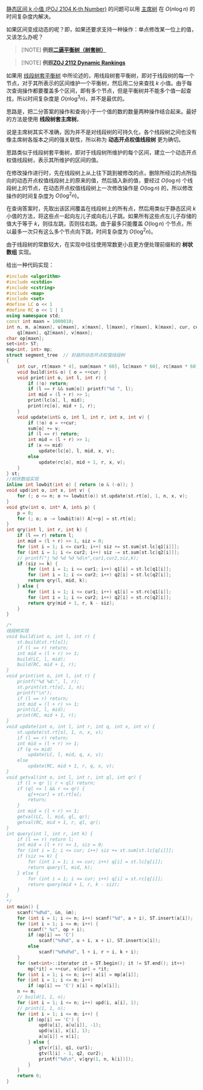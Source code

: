 [静态区间 k 小值 (POJ 2104 K-th Number)](http://poj.org/problem?id=2104) 的问题可以用 [主席树](./persistent-seg.md) 在 $O(n\log n)$ 的时间复杂度内解决。

如果区间变成动态的呢？即，如果还要求支持一种操作：单点修改某一位上的值，又该怎么办呢？

> [!NOTE] **例题[二逼平衡树（树套树）](https://loj.ac/problem/106)**


> [!NOTE] **例题[ZOJ 2112 Dynamic Rankings](http://acm.zju.edu.cn/onlinejudge/showProblem.do?problemId=1112)**


如果用 [线段树套平衡树](./balanced-in-seg.md) 中所论述的，用线段树套平衡树，即对于线段树的每一个节点，对于其所表示的区间维护一个平衡树，然后用二分来查找 $k$ 小值。由于每次查询操作都要覆盖多个区间，即有多个节点，但是平衡树并不能多个值一起查找，所以时间复杂度是 $O(n\log^3 n)$，并不是最优的。

思路是，把二分答案的操作和查询小于一个值的数的数量两种操作结合起来。最好的方法是使用 **线段树套主席树**。

说是主席树其实不准确，因为并不是对线段树的可持久化，各个线段树之间也没有像主席树各版本之间的强关联性，所以称为 **动态开点权值线段树** 更为确切。

思路类似于线段树套平衡树，即对于线段树所维护的每个区间，建立一个动态开点权值线段树，表示其所维护的区间的值。

在修改操作进行时，先在线段树上从上往下跳到被修改的点，删除所经过的点所指向的动态开点权值线段树上的原来的值，然后插入新的值，要经过 $O(\log n)$ 个线段树上的节点，在动态开点权值线段树上一次修改操作是 $O(\log n)$ 的，所以修改操作的时间复杂度为 $O(\log^2 n)$。

在查询答案时，先取出该区间覆盖在线段树上的所有点，然后用类似于静态区间 $k$ 小值的方法，将这些点一起向左儿子或向右儿子跳。如果所有这些点左儿子存储的值大于等于 $k$，则往左跳，否则往右跳。由于最多只能覆盖 $O(\log n)$ 个节点，所以最多一次只有这么多个节点向下跳，时间复杂度为 $O(\log^2 n)$。

由于线段树的常数较大，在实现中往往使用常数更小且更方便处理前缀和的 **树状数组** 实现。

给出一种代码实现：

```cpp
#include <algorithm>
#include <cstdio>
#include <cstring>
#include <map>
#include <set>
#define LC o << 1
#define RC o << 1 | 1
using namespace std;
const int maxn = 1000010;
int n, m, a[maxn], u[maxn], x[maxn], l[maxn], r[maxn], k[maxn], cur, cur1, cur2,
    q1[maxn], q2[maxn], v[maxn];
char op[maxn];
set<int> ST;
map<int, int> mp;
struct segment_tree  // 封装的动态开点权值线段树
{
    int cur, rt[maxn * 4], sum[maxn * 60], lc[maxn * 60], rc[maxn * 60];
    void build(int& o) { o = ++cur; }
    void print(int o, int l, int r) {
        if (!o) return;
        if (l == r && sum[o]) printf("%d ", l);
        int mid = (l + r) >> 1;
        print(lc[o], l, mid);
        print(rc[o], mid + 1, r);
    }
    void update(int& o, int l, int r, int x, int v) {
        if (!o) o = ++cur;
        sum[o] += v;
        if (l == r) return;
        int mid = (l + r) >> 1;
        if (x <= mid)
            update(lc[o], l, mid, x, v);
        else
            update(rc[o], mid + 1, r, x, v);
    }
} st;
//树状数组实现
inline int lowbit(int o) { return (o & (-o)); }
void upd(int o, int x, int v) {
    for (; o <= n; o += lowbit(o)) st.update(st.rt[o], 1, n, x, v);
}
void gtv(int o, int* A, int& p) {
    p = 0;
    for (; o; o -= lowbit(o)) A[++p] = st.rt[o];
}
int qry(int l, int r, int k) {
    if (l == r) return l;
    int mid = (l + r) >> 1, siz = 0;
    for (int i = 1; i <= cur1; i++) siz += st.sum[st.lc[q1[i]]];
    for (int i = 1; i <= cur2; i++) siz -= st.sum[st.lc[q2[i]]];
    // printf("j %d %d %d %d\n",cur1,cur2,siz,k);
    if (siz >= k) {
        for (int i = 1; i <= cur1; i++) q1[i] = st.lc[q1[i]];
        for (int i = 1; i <= cur2; i++) q2[i] = st.lc[q2[i]];
        return qry(l, mid, k);
    } else {
        for (int i = 1; i <= cur1; i++) q1[i] = st.rc[q1[i]];
        for (int i = 1; i <= cur2; i++) q2[i] = st.rc[q2[i]];
        return qry(mid + 1, r, k - siz);
    }
}

/*
线段树实现
void build(int o, int l, int r) {
    st.build(st.rt[o]);
    if (l == r) return;
    int mid = (l + r) >> 1;
    build(LC, l, mid);
    build(RC, mid + 1, r);
}
void print(int o, int l, int r) {
    printf("%d %d:", l, r);
    st.print(st.rt[o], 1, n);
    printf("\n");
    if (l == r) return;
    int mid = (l + r) >> 1;
    print(LC, l, mid);
    print(RC, mid + 1, r);
}
void update(int o, int l, int r, int q, int x, int v) {
    st.update(st.rt[o], 1, n, x, v);
    if (l == r) return;
    int mid = (l + r) >> 1;
    if (q <= mid)
        update(LC, l, mid, q, x, v);
    else
        update(RC, mid + 1, r, q, x, v);
}
void getval(int o, int l, int r, int ql, int qr) {
    if (l > qr || r < ql) return;
    if (ql <= l && r <= qr) {
        q[++cur] = st.rt[o];
        return;
    }
    int mid = (l + r) >> 1;
    getval(LC, l, mid, ql, qr);
    getval(RC, mid + 1, r, ql, qr);
}
int query(int l, int r, int k) {
    if (l == r) return l;
    int mid = (l + r) >> 1, siz = 0;
    for (int i = 1; i <= cur; i++) siz += st.sum[st.lc[q[i]]];
    if (siz >= k) {
        for (int i = 1; i <= cur; i++) q[i] = st.lc[q[i]];
        return query(l, mid, k);
    } else {
        for (int i = 1; i <= cur; i++) q[i] = st.rc[q[i]];
        return query(mid + 1, r, k - siz);
    }
}
*/
int main() {
    scanf("%d%d", &n, &m);
    for (int i = 1; i <= n; i++) scanf("%d", a + i), ST.insert(a[i]);
    for (int i = 1; i <= m; i++) {
        scanf(" %c", op + i);
        if (op[i] == 'C')
            scanf("%d%d", u + i, x + i), ST.insert(x[i]);
        else
            scanf("%d%d%d", l + i, r + i, k + i);
    }
    for (set<int>::iterator it = ST.begin(); it != ST.end(); it++)
        mp[*it] = ++cur, v[cur] = *it;
    for (int i = 1; i <= n; i++) a[i] = mp[a[i]];
    for (int i = 1; i <= m; i++)
        if (op[i] == 'C') x[i] = mp[x[i]];
    n += m;
    // build(1, 1, n);
    for (int i = 1; i <= n; i++) upd(i, a[i], 1);
    // print(1, 1, n);
    for (int i = 1; i <= m; i++) {
        if (op[i] == 'C') {
            upd(u[i], a[u[i]], -1);
            upd(u[i], x[i], 1);
            a[u[i]] = x[i];
        } else {
            gtv(r[i], q1, cur1);
            gtv(l[i] - 1, q2, cur2);
            printf("%d\n", v[qry(1, n, k[i])]);
        }
    }
    return 0;
}
```

